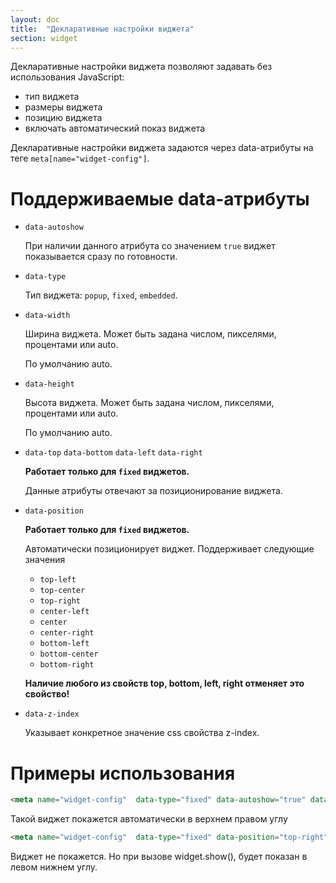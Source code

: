 ```yaml
---
layout: doc
title:  "Декларативные настройки виджета"
section: widget
---
```


Декларативные настройки виджета позволяют задавать без использования JavaScript:

- тип виджета
- размеры виджета
- позицию виджета
- включать автоматический показ виджета

Декларативные настройки виджета задаются через data-атрибуты на теге `meta[name="widget-config"]`.

# Поддерживаемые data-атрибуты

- `data-autoshow`

  При наличии данного атрибута со значением `true` виджет показывается сразу по готовности.
- `data-type`

  Тип виджета: `popup`, `fixed`, `embedded`.
- `data-width`

  Ширина виджета. Может быть задана числом, пикселями, процентами или auto.

  По умолчанию auto.
- `data-height`

  Высота виджета. Может быть задана числом, пикселями, процентами или auto.

  По умолчанию auto.
- `data-top`
  `data-bottom`
  `data-left`
  `data-right`

  **Работает только для `fixed` виджетов.**

  Данные атрибуты отвечают за позиционирование виджета.
- `data-position`

  **Работает только для `fixed` виджетов.**

  Автоматически позиционирует виджет. Поддерживает следующие значения
  - `top-left`
  - `top-center`
  - `top-right`
  - `center-left`
  - `center`
  - `center-right`
  - `bottom-left`
  - `bottom-center`
  - `bottom-right`

  **Наличие любого из свойств top, bottom, left, right отменяет это свойство!**
- `data-z-index`

  Указывает конкретное значение css свойства z-index.


# Примеры использования

```html
<meta name="widget-config"  data-type="fixed" data-autoshow="true" data-position="top-right" data-width="100" data-height="20">
```
Такой виджет покажется автоматически в верхнем правом углу

```html
<meta name="widget-config"  data-type="fixed" data-position="top-right" data-left="0" data-bottom="0">
```
Виджет не покажется. Но при вызове widget.show(), будет показан в левом нижнем углу.
